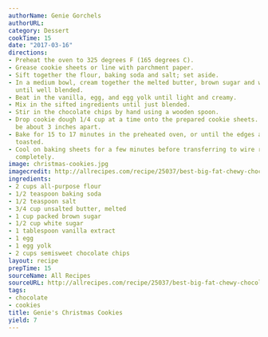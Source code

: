 ```yaml
---
authorName: Genie Gorchels
authorURL: 
category: Dessert
cookTime: 15
date: "2017-03-16"
directions:
- Preheat the oven to 325 degrees F (165 degrees C).
- Grease cookie sheets or line with parchment paper.
- Sift together the flour, baking soda and salt; set aside.
- In a medium bowl, cream together the melted butter, brown sugar and white sugar
  until well blended.
- Beat in the vanilla, egg, and egg yolk until light and creamy.
- Mix in the sifted ingredients until just blended.
- Stir in the chocolate chips by hand using a wooden spoon.
- Drop cookie dough 1/4 cup at a time onto the prepared cookie sheets. Cookies should
  be about 3 inches apart.
- Bake for 15 to 17 minutes in the preheated oven, or until the edges are lightly
  toasted.
- Cool on baking sheets for a few minutes before transferring to wire racks to cool
  completely.
image: christmas-cookies.jpg
imagecredit: http://allrecipes.com/recipe/25037/best-big-fat-chewy-chocolate-chip-cookie/
ingredients:
- 2 cups all-purpose flour
- 1/2 teaspoon baking soda
- 1/2 teaspoon salt
- 3/4 cup unsalted butter, melted
- 1 cup packed brown sugar
- 1/2 cup white sugar
- 1 tablespoon vanilla extract
- 1 egg
- 1 egg yolk
- 2 cups semisweet chocolate chips
layout: recipe
prepTime: 15
sourceName: All Recipes
sourceURL: http://allrecipes.com/recipe/25037/best-big-fat-chewy-chocolate-chip-cookie/
tags:
- chocolate
- cookies
title: Genie's Christmas Cookies
yield: 7
---
```

